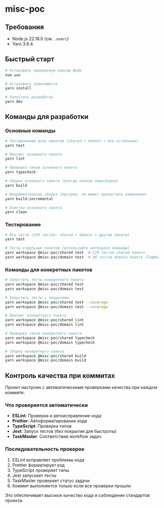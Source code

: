 # misc-poc

## Требования

- Node.js 22.18.0 (см. `.nvmrc`)
- Yarn 3.6.4

## Быстрый старт

```bash
# Установить правильную версию Node
nvm use

# Установить зависимости
yarn install

# Запустить разработку
yarn dev
```

## Команды для разработки

### Основные команды

```bash
# Тестирование всех пакетов (shared + domain + все остальные)
yarn test

# Линтинг основного пакета
yarn lint

# Проверка типов основного пакета
yarn typecheck

# Сборка основного пакета (всегда полная пересборка)
yarn build

# Инкрементальная сборка (быстрее, но может пропустить изменения)
yarn build:incremental

# Очистка основного пакета
yarn clean
```

### Тестирование

```bash
# Все тесты (259 тестов: shared + domain + другие пакеты)
yarn test

# Тесты отдельных пакетов (используйте workspace команды)
yarn workspace @misc-poc/shared test  # 229 тестов shared пакета
yarn workspace @misc-poc/domain test  # 30 тестов domain пакета (TagNormalizer и др.)
```

### Команды для конкретных пакетов

```bash
# Запустить тесты конкретного пакета
yarn workspace @misc-poc/shared test
yarn workspace @misc-poc/domain test

# Запустить тесты с покрытием
yarn workspace @misc-poc/shared test --coverage
yarn workspace @misc-poc/domain test --coverage

# Линтинг конкретного пакета
yarn workspace @misc-poc/shared lint
yarn workspace @misc-poc/domain lint

# Проверка типов конкретного пакета
yarn workspace @misc-poc/shared typecheck
yarn workspace @misc-poc/domain typecheck

# Сборка конкретного пакета
yarn workspace @misc-poc/shared build
yarn workspace @misc-poc/domain build
```

## Контроль качества при коммитах

Проект настроен с автоматическими проверками качества при каждом коммите:

### Что проверяется автоматически

- **ESLint**: Проверка и автоисправление кода
- **Prettier**: Автоформатирование кода
- **TypeScript**: Проверка типов
- **Jest**: Запуск тестов (без покрытия для быстроты)
- **TaskMaster**: Соответствие workflow задач

### Последовательность проверок

1. ESLint исправляет проблемы кода
2. Prettier форматирует код
3. TypeScript проверяет типы
4. Jest запускает тесты
5. TaskMaster проверяет статус задачи
6. Коммит выполняется только если все проверки прошли

Это обеспечивает высокое качество кода и соблюдение стандартов проекта.
